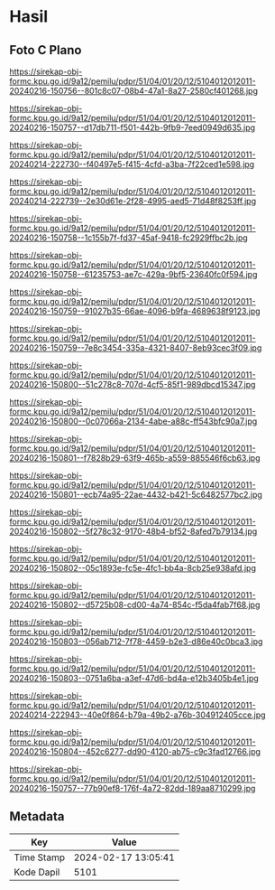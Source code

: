 # Hasil

## Foto C Plano

https://sirekap-obj-formc.kpu.go.id/9a12/pemilu/pdpr/51/04/01/20/12/5104012012011-20240216-150756--801c8c07-08b4-47a1-8a27-2580cf401268.jpg

https://sirekap-obj-formc.kpu.go.id/9a12/pemilu/pdpr/51/04/01/20/12/5104012012011-20240216-150757--d17db711-f501-442b-9fb9-7eed0949d635.jpg

https://sirekap-obj-formc.kpu.go.id/9a12/pemilu/pdpr/51/04/01/20/12/5104012012011-20240214-222730--f40497e5-f415-4cfd-a3ba-7f22ced1e598.jpg

https://sirekap-obj-formc.kpu.go.id/9a12/pemilu/pdpr/51/04/01/20/12/5104012012011-20240214-222739--2e30d61e-2f28-4995-aed5-71d48f8253ff.jpg

https://sirekap-obj-formc.kpu.go.id/9a12/pemilu/pdpr/51/04/01/20/12/5104012012011-20240216-150758--1c155b7f-fd37-45af-9418-fc2929ffbc2b.jpg

https://sirekap-obj-formc.kpu.go.id/9a12/pemilu/pdpr/51/04/01/20/12/5104012012011-20240216-150758--61235753-ae7c-429a-9bf5-23640fc0f594.jpg

https://sirekap-obj-formc.kpu.go.id/9a12/pemilu/pdpr/51/04/01/20/12/5104012012011-20240216-150759--91027b35-66ae-4096-b9fa-4689638f9123.jpg

https://sirekap-obj-formc.kpu.go.id/9a12/pemilu/pdpr/51/04/01/20/12/5104012012011-20240216-150759--7e8c3454-335a-4321-8407-8eb93cec3f09.jpg

https://sirekap-obj-formc.kpu.go.id/9a12/pemilu/pdpr/51/04/01/20/12/5104012012011-20240216-150800--51c278c8-707d-4cf5-85f1-989dbcd15347.jpg

https://sirekap-obj-formc.kpu.go.id/9a12/pemilu/pdpr/51/04/01/20/12/5104012012011-20240216-150800--0c07066a-2134-4abe-a88c-ff543bfc90a7.jpg

https://sirekap-obj-formc.kpu.go.id/9a12/pemilu/pdpr/51/04/01/20/12/5104012012011-20240216-150801--f7828b29-63f9-465b-a559-885546f6cb63.jpg

https://sirekap-obj-formc.kpu.go.id/9a12/pemilu/pdpr/51/04/01/20/12/5104012012011-20240216-150801--ecb74a95-22ae-4432-b421-5c6482577bc2.jpg

https://sirekap-obj-formc.kpu.go.id/9a12/pemilu/pdpr/51/04/01/20/12/5104012012011-20240216-150802--5f278c32-9170-48b4-bf52-8afed7b79134.jpg

https://sirekap-obj-formc.kpu.go.id/9a12/pemilu/pdpr/51/04/01/20/12/5104012012011-20240216-150802--05c1893e-fc5e-4fc1-bb4a-8cb25e938afd.jpg

https://sirekap-obj-formc.kpu.go.id/9a12/pemilu/pdpr/51/04/01/20/12/5104012012011-20240216-150802--d5725b08-cd00-4a74-854c-f5da4fab7f68.jpg

https://sirekap-obj-formc.kpu.go.id/9a12/pemilu/pdpr/51/04/01/20/12/5104012012011-20240216-150803--056ab712-7f78-4459-b2e3-d86e40c0bca3.jpg

https://sirekap-obj-formc.kpu.go.id/9a12/pemilu/pdpr/51/04/01/20/12/5104012012011-20240216-150803--0751a6ba-a3ef-47d6-bd4a-e12b3405b4e1.jpg

https://sirekap-obj-formc.kpu.go.id/9a12/pemilu/pdpr/51/04/01/20/12/5104012012011-20240214-222943--40e0f864-b79a-49b2-a76b-304912405cce.jpg

https://sirekap-obj-formc.kpu.go.id/9a12/pemilu/pdpr/51/04/01/20/12/5104012012011-20240216-150804--452c6277-dd90-4120-ab75-c9c3fad12766.jpg

https://sirekap-obj-formc.kpu.go.id/9a12/pemilu/pdpr/51/04/01/20/12/5104012012011-20240216-150757--77b90ef8-176f-4a72-82dd-189aa8710299.jpg


## Metadata

| Key        | Value               |
| ---------- | ------------------- |
| Time Stamp | 2024-02-17 13:05:41 |
| Kode Dapil | 5101                |



